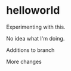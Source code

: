 # helloworld

Experimenting with this.  

No idea what I'm doing. 

Additions to branch

More changes
